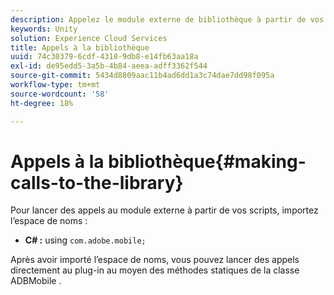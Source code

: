 ```yaml
---
description: Appelez le module externe de bibliothèque à partir de vos scripts.
keywords: Unity
solution: Experience Cloud Services
title: Appels à la bibliothèque
uuid: 74c30379-6cdf-4318-9db8-e14fb63aa18a
exl-id: de95edd5-3a5b-4b84-aeea-adff3362f544
source-git-commit: 5434d8809aac11b4ad6dd1a3c74dae7dd98f095a
workflow-type: tm+mt
source-wordcount: '58'
ht-degree: 18%

---
```


# Appels à la bibliothèque{#making-calls-to-the-library}

Pour lancer des appels au module externe à partir de vos scripts, importez l’espace de noms :

* **C# :** using `com.adobe.mobile;`

Après avoir importé l’espace de noms, vous pouvez lancer des appels directement au plug-in au moyen des méthodes statiques de la classe ADBMobile .
